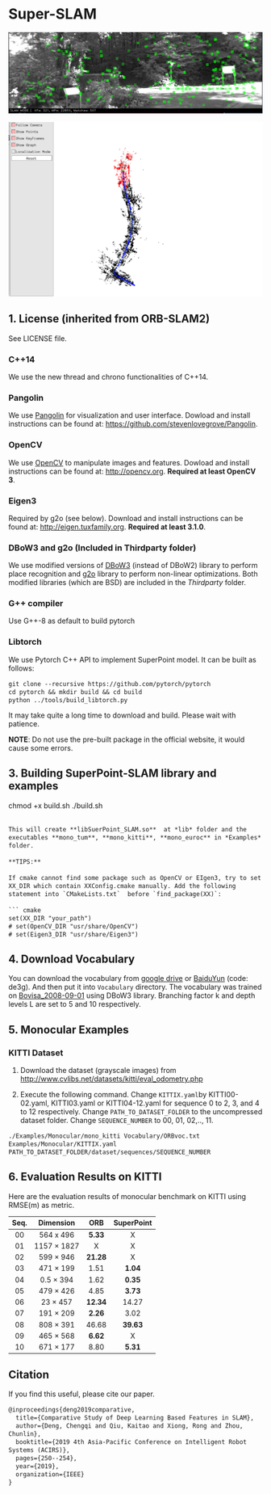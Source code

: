# Super-SLAM

![overview](pic/overview.png)

![traj](pic/traj.png)

## 1. License (inherited from ORB-SLAM2)

See LICENSE file.

### C++14
We use the new thread and chrono functionalities of C++14.

### Pangolin
We use [Pangolin](https://github.com/stevenlovegrove/Pangolin) for visualization and user interface. Dowload and install instructions can be found at: https://github.com/stevenlovegrove/Pangolin.

### OpenCV
We use [OpenCV](http://opencv.org) to manipulate images and features. Dowload and install instructions can be found at: http://opencv.org. **Required at least OpenCV 3**.

### Eigen3
Required by g2o (see below). Download and install instructions can be found at: http://eigen.tuxfamily.org. **Required at least 3.1.0**.

### DBoW3 and g2o (Included in Thirdparty folder)
We use modified versions of [DBoW3](https://github.com/rmsalinas/DBow3) (instead of DBoW2) library to perform place recognition and [g2o](https://github.com/RainerKuemmerle/g2o) library to perform non-linear optimizations. Both modified libraries (which are BSD) are included in the *Thirdparty* folder.

### G++ compiler 

Use G++-8 as default to build pytorch 

### Libtorch

We use Pytorch C++ API to implement SuperPoint model. It can be built as follows:

``` shell
git clone --recursive https://github.com/pytorch/pytorch
cd pytorch && mkdir build && cd build
python ../tools/build_libtorch.py
```

It may take quite a long time to download and build. Please wait with patience.

**NOTE**: Do not use the pre-built package in the official website, it would cause some errors.

## 3. Building SuperPoint-SLAM library and examples

chmod +x build.sh
./build.sh
```

This will create **libSuerPoint_SLAM.so**  at *lib* folder and the executables **mono_tum**, **mono_kitti**, **mono_euroc** in *Examples* folder.

**TIPS:**

If cmake cannot find some package such as OpenCV or EIgen3, try to set XX_DIR which contain XXConfig.cmake manually. Add the following statement into `CMakeLists.txt`  before `find_package(XX)`:

``` cmake
set(XX_DIR "your_path")
# set(OpenCV_DIR "usr/share/OpenCV")
# set(Eigen3_DIR "usr/share/Eigen3")
```

## 4. Download Vocabulary

You can download the vocabulary from [google drive](https://drive.google.com/file/d/1p1QEXTDYsbpid5ELp3IApQ8PGgm_vguC/view?usp=sharing) or [BaiduYun](https://pan.baidu.com/s/1fygQil78GpoPm0zoi6BMng) (code: de3g). And then put it into `Vocabulary` directory. The vocabulary was trained on [Bovisa_2008-09-01](http://www.rawseeds.org/rs/datasets/view//7) using DBoW3 library. Branching factor k and depth levels L are set to 5 and 10 respectively.

## 5. Monocular Examples

### KITTI Dataset  

1. Download the dataset (grayscale images) from http://www.cvlibs.net/datasets/kitti/eval_odometry.php 

2. Execute the following command. Change `KITTIX.yaml`by KITTI00-02.yaml, KITTI03.yaml or KITTI04-12.yaml for sequence 0 to 2, 3, and 4 to 12 respectively. Change `PATH_TO_DATASET_FOLDER` to the uncompressed dataset folder. Change `SEQUENCE_NUMBER` to 00, 01, 02,.., 11. 
```
./Examples/Monocular/mono_kitti Vocabulary/ORBvoc.txt Examples/Monocular/KITTIX.yaml PATH_TO_DATASET_FOLDER/dataset/sequences/SEQUENCE_NUMBER
```

## 6. Evaluation Results on KITTI

Here are the evaluation results of monocular benchmark on KITTI using RMSE(m) as metric.

| Seq. |  Dimension  |    ORB    | SuperPoint |
| :--: | :---------: | :-------: | :--------: |
|  00  |  564 x 496  | **5.33**  |     X      |
|  01  | 1157 × 1827 |     X     |     X      |
|  02  |  599 × 946  | **21.28** |     X      |
|  03  |  471 × 199  |   1.51    |  **1.04**  |
|  04  |  0.5 × 394  |   1.62    |  **0.35**  |
|  05  |  479 × 426  |   4.85    |  **3.73**  |
|  06  |  23 × 457   | **12.34** |   14.27    |
|  07  |  191 × 209  | **2.26**  |    3.02    |
|  08  |  808 × 391  |   46.68   | **39.63**  |
|  09  |  465 × 568  | **6.62**  |     X      |
|  10  |  671 × 177  |   8.80    |  **5.31**  |

## Citation

If you find this useful, please cite our paper.
```
@inproceedings{deng2019comparative,
  title={Comparative Study of Deep Learning Based Features in SLAM},
  author={Deng, Chengqi and Qiu, Kaitao and Xiong, Rong and Zhou, Chunlin},
  booktitle={2019 4th Asia-Pacific Conference on Intelligent Robot Systems (ACIRS)},
  pages={250--254},
  year={2019},
  organization={IEEE}
}
```